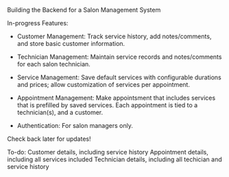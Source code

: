 Building the Backend for a Salon Management System

In-progress Features:

- Customer Management: Track service history, add notes/comments, and store basic customer information.

- Technician Management: Maintain service records and notes/comments for each salon technician.

- Service Management: Save default services with configurable durations and prices; allow customization of services per appointment.

- Appointment Management: Make appointsment that includes services that is prefilled by saved services. Each appointment is tied to a technician(s), and a customer.

- Authentication: For salon managers only. 

Check back later for updates!

To-do:
Customer details, including service history
Appointment details, including all services included
Technician details, including all techician and service history

